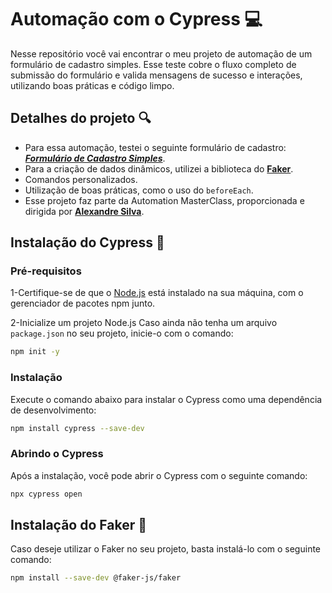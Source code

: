 # Automação com o Cypress 💻

Nesse repositório você vai encontrar o meu projeto de automação de um formulário de cadastro simples. Esse teste cobre o fluxo completo de submissão do formulário e valida mensagens de sucesso e interações, utilizando boas práticas e código limpo.


## Detalhes do projeto 🔍

- Para essa automação, testei o seguinte formulário de cadastro: [***Formulário de Cadastro Simples***](https://jamesonbatista.github.io/projectqatesterweb/cadastro-simples.html).
- Para a criação de dados dinâmicos, utilizei a biblioteca do [**Faker**](https://www.npmjs.com/package/@faker-js/faker). 
- Comandos personalizados.
- Utilização de boas práticas, como o uso do `beforeEach`.
- Esse projeto faz parte da Automation MasterClass, proporcionada e dirigida por [**Alexandre Silva**](https://github.com/AlexandreTI-AUT).

## Instalação do Cypress 🔧

### **Pré-requisitos**

1-Certifique-se de que o [Node.js](https://nodejs.org/) está instalado na sua máquina, com o gerenciador de pacotes npm junto.

2-Inicialize um projeto Node.js
Caso ainda não tenha um arquivo `package.json` no seu projeto, inicie-o com o comando:

```bash
npm init -y
```
### **Instalação**
Execute o comando abaixo para instalar o Cypress como uma dependência de desenvolvimento:
```bash
npm install cypress --save-dev
```
### **Abrindo o Cypress**
Após a instalação, você pode abrir o Cypress com o seguinte comando:
```bash
npx cypress open
```

## Instalação do Faker 🎩
Caso deseje utilizar o Faker no seu projeto, basta instalá-lo com o seguinte comando:  

```bash
npm install --save-dev @faker-js/faker
```
